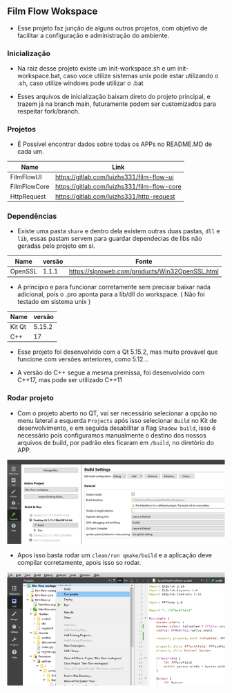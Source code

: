 
## Film Flow Wokspace

- Esse projeto faz junção de alguns outros projetos, com objetivo de facilitar a configuração e administração do ambiente.

### Inicialização 

- Na raiz desse projeto existe um init-workspace.sh e um init-workspace.bat, caso voce utilize sistemas unix pode estar utilizando o .sh, caso utilize windows pode utilizar o .bat

- Esses arquivos de inicialização baixam direto do projeto principal, e trazem já na branch main, futuramente podem ser customizados para respeitar fork/branch.

### Projetos

- É Possível encontrar dados sobre todas os APPs no README.MD de cada um.

| Name | Link |
| ------ | ------ |
| FilmFlowUI | https://gitlab.com/luizhs331/film-flow-ui |
| FilmFlowCore | https://gitlab.com/luizhs331/film-flow-core |
| HttpRequest | https://gitlab.com/luizhs331/http-request |

### Dependências

- Existe uma pasta `share` e dentro dela existem outras duas pastas, `dll` e `lib`, essas pastam servem para guardar dependecias de libs não geradas pelo projeto em si.

| Name | versão | Fonte |
| ------ | ------ |  ------ |
| OpenSSL | 1.1.1 | https://slproweb.com/products/Win32OpenSSL.html |


- A principio e para funcionar corretamente sem precisar baixar nada adicional, pois o .pro aponta para a lib/dll do workspace. ( Não foi testado em sistema unix )

| Name | versão |
| ------ | ------ |
| Kit Qt | 5.15.2 |
| C++    | 17 |

- Esse projeto foi desenvolvido com a Qt 5.15.2, mas muito provável que funcione com versões anteriores, como 5.12...

- A versão do C++ segue a mesma premissa, foi desenvolvido com C++17, mas pode ser utilizado C++11 

### Rodar projeto

- Com o projeto aberto no QT, vai ser necessário selecionar a opção no menu lateral a esquerda `Projects` após isso selecionar `Build` no Kit de desenvolvimento, e em seguida desabilitar a flag `Shadow build`, isso é necessário pois configuramos manualmente o destino dos nossos arquivos de build, por padrão eles ficaram em `/build`, no diretório do APP.

![Shadow Build](documentation/shadow-build.PNG)

- Apos isso basta rodar um `clean/run qmake/build` e a aplicação deve compilar corretamente, apois isso so rodar.

![Build](documentation/build.png)




